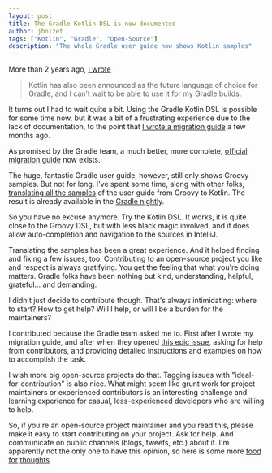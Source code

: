 ```yaml
---
layout: post
title: The Gradle Kotlin DSL is now documented
author: jbnizet
tags: ["Kotlin", "Gradle", "Open-Source"]
description: "The whole Gradle user guide now shows Kotlin samples"
---
```


More than 2 years ago, [I wrote](/2016/05/31/first-kotlin-project/#conclusion) 

> Kotlin has also been announced as the future language of choice for Gradle, and I can’t wait to be able to use it for my Gradle builds.

It turns out I had to wait quite a bit. 
Using the Gradle Kotlin DSL is possible for some time now, but it was a bit of a frustrating experience due to the lack of documentation, to the point that [I wrote a migration guide](https://blog.ninja-squad.com/2018/05/22/kotlin-migration/#migrating-the-gradle-build) a few months ago.

As promised by the Gradle team, a much better, more complete, [official migration guide](https://guides.gradle.org/migrating-build-logic-from-groovy-to-kotlin/) now exists. 

The huge, fantastic Gradle user guide, however, still only shows Groovy samples. 
But not for long. 
I've spent some time, along with other folks, [translating all the samples](https://github.com/gradle/gradle/pulls?utf8=%E2%9C%93&q=is%3Apr+%236442+) of the user guide from Groovy to Kotlin. 
The result is already available in the [Gradle nightly](https://docs.gradle.org/nightly/userguide/userguide.html).

So you have no excuse anymore. 
Try the Kotlin DSL. 
It works, it is quite close to the Groovy DSL, but with less black magic involved, and it does allow auto-completion and navigation to the sources in IntelliJ.

Translating the samples has been a great experience. 
And it helped finding and fixing a few issues, too.
Contributing to an open-source project you like and respect is always gratifying. 
You get the feeling that what you're doing matters. 
Gradle folks have been nothing but kind, understanding, helpful, grateful... and demanding. 

I didn't just decide to contribute though. 
That's always intimidating: where to start? 
How to get help? 
Will I help, or will I be a burden for the maintainers?

I contributed because the Gradle team asked me to. 
First after I wrote my migration guide, and after when they opened [this epic issue](https://github.com/gradle/gradle/issues/6442), asking for help from contributors, and providing detailed instructions and examples on how to accomplish the task.

I wish more big open-source projects do that. 
Tagging issues with "ideal-for-contribution" is also nice.
What might seem like grunt work for project maintainers or experienced contributors is an interesting challenge and learning experience for casual, less-experienced developers who are willing to help.

So, if you're an open-source project maintainer and you read this, please make it easy to start contributing on your project. 
Ask for help. 
And communicate on public channels (blogs, tweets, etc.) about it.
I'm apparently not the only one to have this opinion, so here is some more [food](https://www.firsttimersonly.com/) [for](https://yourfirstpr.github.io/) [thoughts](https://up-for-grabs.net/).

